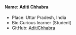 #### Name: [Aditi Chhabra](https://github.com/AditiChhabra)

- Place: Uttar Pradesh, India
- Bio:Curious learner (Student)
- GitHub: [AditiChhabra](https://github.com/AditiChhabra)
